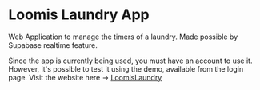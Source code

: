 # Loomis Laundry App

Web Application to manage the timers of a laundry.
Made possible by Supabase realtime feature.

Since the app is currently being used, you must have an account to use it. However, it's possible to test it using the demo, available from the login page.
Visit the website here -> [LoomisLaundry](https://www.paloscia.com/LoomisLaundry/#/login)

